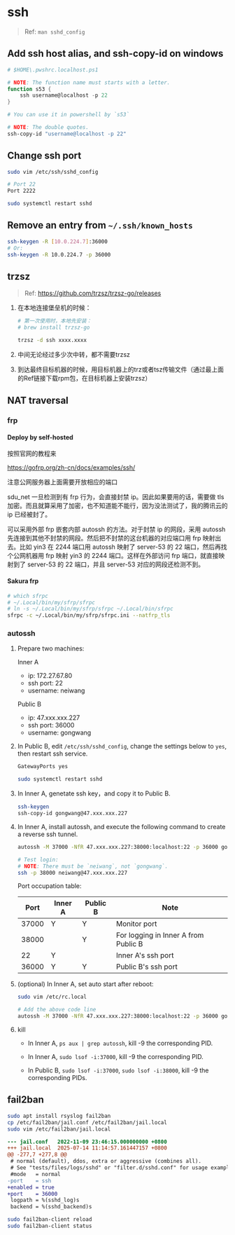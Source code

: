 # ssh

> Ref: `man sshd_config`

## Add ssh host alias, and ssh-copy-id on windows

```powershell
# $HOME\.pwshrc.localhost.ps1

# NOTE: The function name must starts with a letter.
function s53 {
    ssh username@localhost -p 22
}

# You can use it in powershell by `s53`
```

```powershell
# NOTE: The double quotes.
ssh-copy-id "username@localhost -p 22"
```

## Change ssh port

```bash
sudo vim /etc/ssh/sshd_config

# Port 22
Port 2222

sudo systemctl restart sshd
```

## Remove an entry from `~/.ssh/known_hosts`

```bash
ssh-keygen -R [10.0.224.7]:36000
# Or:
ssh-keygen -R 10.0.224.7 -p 36000
```

## trzsz

> Ref: <https://github.com/trzsz/trzsz-go/releases>

1. 在本地连接堡垒机的时候：

   ```bash
   # 第一次使用时，本地先安装：
   # brew install trzsz-go

   trzsz -d ssh xxxx.xxxx
   ```

1. 中间无论经过多少次中转，都不需要trzsz

1. 到达最终目标机器的时候，用目标机器上的trz或者tsz传输文件（通过最上面的Ref链接下载rpm包，在目标机器上安装trzsz）

## NAT traversal

### frp

#### Deploy by self-hosted

按照官网的教程来

<https://gofrp.org/zh-cn/docs/examples/ssh/>

注意公网服务器上面需要开放相应的端口

sdu_net 一旦检测到有 frp 行为，会直接封禁 ip。因此如果要用的话，需要做 tls 加密。而且就算采用了加密，也不知道能不能行，因为没法测试了，我的腾讯云的 ip 已经被封了。

可以采用外部 frp 嵌套内部 autossh 的方法。对于封禁 ip 的网段，采用 autossh 先连接到其他不封禁的网段。然后把不封禁的这台机器的对应端口用 frp 映射出去。比如 yin3 在 2244 端口用 autossh 映射了 server-53 的 22 端口，然后再找个公网机器用 frp 映射 yin3 的 2244 端口。这样在外部访问 frp 端口，就直接映射到了 server-53 的 22 端口，并且 server-53 对应的网段还检测不到。

#### Sakura frp

```bash
# which sfrpc
# ~/.Local/bin/my/sfrp/sfrpc
# ln -s ~/.Local/bin/my/sfrp/sfrpc ~/.Local/bin/sfrpc
sfrpc -c ~/.Local/bin/my/sfrp/sfrpc.ini --natfrp_tls
```

### autossh

1. Prepare two machines:

   Inner A

   - ip: 172.27.67.80
   - ssh port: 22
   - username: neiwang

   Public B

   - ip: 47.xxx.xxx.227
   - ssh port: 36000
   - username: gongwang

1. In Public B, edit `/etc/ssh/sshd_config`, change the settings below to `yes`, then restart ssh service.

   ```bash
   GatewayPorts yes

   sudo systemctl restart sshd
   ```

1. In Inner A, genetate ssh key，and copy it to Public B.

   ```bash
   ssh-keygen
   ssh-copy-id gongwang@47.xxx.xxx.227
   ```

1. In Inner A, install autossh, and execute the following command to create a reverse ssh tunnel.

   ```bash
   autossh -M 37000 -NfR 47.xxx.xxx.227:38000:localhost:22 -p 36000 gongwang@47.xxx.xxx.227

   # Test login:
   # NOTE: There must be `neiwang`, not `gongwang`.
   ssh -p 38000 neiwang@47.xxx.xxx.227
   ```

   Port occupation table:

   | Port  | Inner A | Public B | Note                                 |
   | ----- | ------- | -------- | ------------------------------------ |
   | 37000 | Y       | Y        | Monitor port                         |
   | 38000 |         | Y        | For logging in Inner A from Public B |
   | 22    | Y       |          | Inner A's ssh port                   |
   | 36000 | Y       | Y        | Public B's ssh port                  |

1. (optional) In Inner A, set auto start after reboot:

   ```bash
   sudo vim /etc/rc.local

   # Add the above code line
   autossh -M 37000 -NfR 47.xxx.xxx.227:38000:localhost:22 -p 36000 gongwang@47.xxx.xxx.227
   ```

1. kill

   - In Inner A, `ps aux | grep autossh`, kill -9 the corresponding PID.

   - In Inner A, `sudo lsof -i:37000`, kill -9 the corresponding PID.

   - In Public B, `sudo lsof -i:37000`, `sudo lsof -i:38000`, kill -9 the corresponding PIDs.

## fail2ban

```bash
sudo apt install rsyslog fail2ban
cp /etc/fail2ban/jail.conf /etc/fail2ban/jail.local
sudo vim /etc/fail2ban/jail.local
```

```diff
--- jail.conf   2022-11-09 23:46:15.000000000 +0800
+++ jail.local  2025-07-14 11:14:57.161447157 +0800
@@ -277,7 +277,8 @@
 # normal (default), ddos, extra or aggressive (combines all).
 # See "tests/files/logs/sshd" or "filter.d/sshd.conf" for usage example and details.
 #mode   = normal
-port    = ssh
+enabled = true
+port    = 36000
 logpath = %(sshd_log)s
 backend = %(sshd_backend)s
```

```bash
sudo fail2ban-client reload
sudo fail2ban-client status
```
